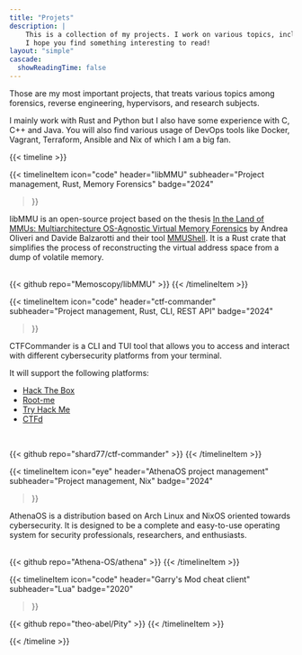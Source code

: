 ```yaml
---
title: "Projets"
description: |
    This is a collection of my projects. I work on various topics, including programming, cybersecurity and research subjects.
    I hope you find something interesting to read!
layout: "simple"
cascade:
  showReadingTime: false
---
```


Those are my most important projects, that treats various topics among forensics, reverse engineering, hypervisors, and research subjects.

I mainly work with Rust and Python but I also have some experience with C, C++ and Java. You will also find various usage of DevOps tools like Docker, Vagrant, Terraform, Ansible and Nix of which I am a big fan.

{{< timeline >}}

{{< timelineItem
    icon="code"
    header="libMMU"
    subheader="Project management, Rust, Memory Forensics"
    badge="2024"
>}}

libMMU is an open-source project based on the thesis <a href="https://www.s3.eurecom.fr/docs/tops22_oliveri.pdf" target="_blank">In the Land of MMUs: Multiarchitecture OS-Agnostic Virtual Memory Forensics</a> by Andrea Oliveri and Davide Balzarotti and their tool <a href="https://github.com/eurecom-s3/mmushell" target="_blank">MMUShell</a>. It is a Rust crate that simplifies the process of reconstructing the virtual address space from a dump of volatile memory.
<br><br>

{{< github repo="Memoscopy/libMMU" >}}
{{< /timelineItem >}}

{{< timelineItem
    icon="code"
    header="ctf-commander"
    subheader="Project management, Rust, CLI, REST API"
    badge="2024"
>}}

CTFCommander is a CLI and TUI tool that allows you to access and interact with different cybersecurity platforms from your terminal.

It will support the following platforms:<br>

- <a href="https://www.hackthebox.com/" target="_blank">Hack The Box</a><br>
- <a href="https://www.root-me.org/" target="_blank">Root-me</a><br>
- <a href="https://tryhackme.com/" target="_blank">Try Hack Me</a><br>
- <a href="https://ctfd.io/" target="_blank">CTFd</a><br>
<br>

{{< github repo="shard77/ctf-commander" >}}
{{< /timelineItem >}}

{{< timelineItem
    icon="eye"
    header="AthenaOS project management"
    subheader="Project management, Nix"
    badge="2024"
>}}

AthenaOS is a distribution based on Arch Linux and NixOS oriented towards cybersecurity. It is designed to be a complete and easy-to-use operating system for security professionals, researchers, and enthusiasts.
<br><br>

{{< github repo="Athena-OS/athena" >}}
{{< /timelineItem >}}

{{< timelineItem
    icon="code"
    header="Garry's Mod cheat client"
    subheader="Lua"
    badge="2020"
>}}

{{< github repo="theo-abel/Pity" >}}
{{< /timelineItem >}}

{{< /timeline >}}
